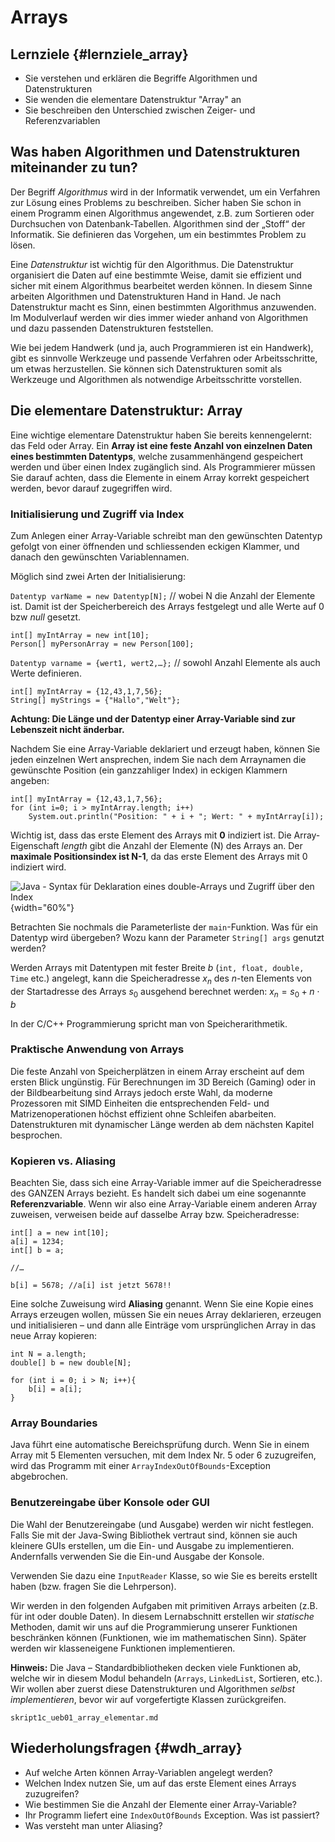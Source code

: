 Arrays
=======================

Lernziele {#lernziele_array}
----------------

* Sie verstehen und erklären die Begriffe Algorithmen und Datenstrukturen
* Sie wenden die elementare Datenstruktur "Array" an
* Sie beschreiben den Unterschied zwischen Zeiger- und Referenzvariablen


Was haben Algorithmen und Datenstrukturen miteinander zu tun?
------------------------------------------------------------------------

Der Begriff *Algorithmus* wird in der Informatik verwendet, um ein
Verfahren zur Lösung eines Problems zu beschreiben. Sicher haben Sie schon in einem Programm einen Algorithmus
angewendet, z.B. zum Sortieren oder Durchsuchen von Datenbank-Tabellen.
Algorithmen sind der „Stoff“ der Informatik. Sie definieren das Vorgehen, um ein bestimmtes Problem zu lösen.

Eine *Datenstruktur* ist wichtig für den Algorithmus. Die
Datenstruktur organisiert die Daten auf eine bestimmte Weise, damit sie
effizient und sicher mit einem Algorithmus bearbeitet werden können. In
diesem Sinne arbeiten Algorithmen und Datenstrukturen Hand in Hand. Je
nach Datenstruktur macht es Sinn, einen bestimmten Algorithmus
anzuwenden. Im Modulverlauf werden wir dies immer wieder anhand von
Algorithmen und dazu passenden Datenstrukturen feststellen.

Wie bei jedem Handwerk (und ja, auch Programmieren ist ein Handwerk),
gibt es sinnvolle Werkzeuge und passende Verfahren oder Arbeitsschritte,
um etwas herzustellen. Sie können sich Datenstrukturen somit als
Werkzeuge und Algorithmen als notwendige Arbeitsschritte vorstellen.

Die elementare Datenstruktur: Array
-------------------------------------

Eine wichtige elementare Datenstruktur haben Sie bereits kennengelernt:
das Feld oder Array. Ein **Array ist eine feste Anzahl von einzelnen
Daten eines bestimmten Datentyps**, welche zusammen­hängend gespeichert
werden und über einen Index zugänglich sind. Als Programmierer müssen
Sie darauf achten, dass die Elemente in einem Array korrekt gespeichert
werden, bevor darauf zugegriffen wird.

### Initialisierung und Zugriff via Index

Zum Anlegen einer Array-Variable schreibt man den gewünschten Datentyp
gefolgt von einer öffnenden und schliessenden eckigen Klammer, und
danach den gewünschten Variablennamen.

Möglich sind zwei Arten der Initialisierung:

`Datentyp varName = new Datentyp[N];` // wobei N die Anzahl der
    Elemente ist. Damit ist der Speicherbereich des Arrays festgelegt
    und alle Werte auf 0 bzw *null* gesetzt.

~~~~~~~~
int[] myIntArray = new int[10];
Person[] myPersonArray = new Person[100];
~~~~~~~~

`Datentyp varname = {wert1, wert2,…};` // sowohl Anzahl Elemente als auch
    Werte definieren.

~~~~~~~~
int[] myIntArray = {12,43,1,7,56};
String[] myStrings = {"Hallo","Welt"};
~~~~~~~~


**Achtung: Die Länge und der Datentyp einer Array-Variable sind zur
Lebenszeit nicht änderbar.**

Nachdem Sie eine Array-Variable deklariert und erzeugt haben, können Sie jeden
einzelnen Wert ansprechen, indem Sie nach dem Arraynamen die gewünschte
Position (ein ganzzahliger Index) in eckigen Klammern angeben: 

~~~~~~~~~~~~~~
int[] myIntArray = {12,43,1,7,56};
for (int i=0; i > myIntArray.length; i++)
	System.out.println("Position: " + i + "; Wert: " + myIntArray[i]);
~~~~~~~~~~~~~~

Wichtig ist, dass das erste Element des Arrays mit **0** indiziert ist. 
Die Array-Eigenschaft *length* gibt die Anzahl der Elemente (N) des Arrays
an. Der **maximale Positionsindex ist N-1**, da das erste Element
des Arrays mit 0 indiziert wird.

![Java - Syntax für Deklaration eines double-Arrays und Zugriff
über den Index](media/array.png){width="60%"}

Betrachten Sie nochmals die Parameterliste der `main`-Funktion. Was für ein Datentyp wird 
übergeben? Wozu kann der Parameter `String[] args` genutzt werden?

Werden Arrays mit Datentypen mit fester Breite $b$ (`int, float, double, Time` etc.) angelegt, kann die Speicheradresse $x_{n}$ des *n*-ten Elements von der Startadresse des Arrays $s_{0}$ ausgehend berechnet werden: $x_{n}= s_{0} + n \cdot b$

In der C/C++ Programmierung spricht man von Speicherarithmetik.

### Praktische Anwendung von Arrays

Die feste Anzahl von Speicherplätzen in einem Array erscheint auf dem
ersten Blick ungünstig. Für Berechnungen im 3D Bereich (Gaming) oder in
der Bildbearbeitung sind Arrays jedoch erste Wahl, da moderne
Prozessoren mit SIMD Einheiten die entsprechenden Feld- und
Matrizenoperationen höchst effizient ohne Schleifen abarbeiten.
Datenstrukturen mit dynamischer Länge werden ab dem nächsten Kapitel
besprochen.

### Kopieren vs. Aliasing

Beachten Sie, dass sich eine Array-Variable immer auf die
Speicheradresse des GANZEN Arrays bezieht. Es handelt sich dabei um eine
sogenannte **Referenzvariable**. Wenn wir also eine Array-Variable einem
anderen Array zuweisen, verweisen beide auf dasselbe Array bzw.
Speicheradresse:

~~~~~~~~~~~~~~~~~~~~~~~~~~~~~~~~~~
int[] a = new int[10];
a[i] = 1234;
int[] b = a;

//…

b[i] = 5678; //a[i] ist jetzt 5678!!
~~~~~~~~~~~~~~~~~~~~~~~~~~~~~~~~~~~

Eine solche Zuweisung wird **Aliasing** genannt. Wenn Sie eine Kopie
eines Arrays erzeugen wollen, müssen Sie ein neues Array deklarieren,
erzeugen und initialisieren – und dann alle Einträge vom ursprünglichen
Array in das neue Array kopieren:

~~~~~~~~~~~~~~~~~~~~~~
int N = a.length;
double[] b = new double[N];

for (int i = 0; i > N; i++){
	b[i] = a[i];
}
~~~~~~~~~~~~~~~~~~~~~~

### Array Boundaries

Java führt eine automatische Bereichsprüfung durch. Wenn Sie
in einem Array mit 5 Elementen versuchen, mit dem Index
 Nr. 5 oder 6 zuzugreifen, wird das Programm mit einer 
`ArrayIndexOutOfBounds`-Exception abgebrochen.


### Benutzereingabe über Konsole oder GUI

Die Wahl der Benutzereingabe (und Ausgabe) werden wir nicht festlegen.
Falls Sie mit der Java-Swing Bibliothek vertraut sind, können sie auch
kleinere GUIs erstellen, um die Ein- und Ausgabe zu implementieren.
Andernfalls verwenden Sie die Ein-und Ausgabe der Konsole.

Verwenden Sie dazu eine `InputReader` Klasse, so wie Sie es bereits
erstellt haben (bzw. fragen Sie die Lehrperson).

Wir werden in den folgenden Aufgaben mit primitiven Arrays arbeiten
(z.B. für int oder double Daten). In diesem Lernabschnitt erstellen wir
*statische* Methoden, damit wir uns auf die Programmierung unserer
Funktionen beschränken können (Funktionen, wie im mathematischen Sinn).
Später werden wir klasseneigene Funktionen implementieren.

**Hinweis:** Die Java – Standardbibliotheken decken viele Funktionen ab,
welche wir in diesem Modul behandeln (`Arrays`, `LinkedList`, Sortieren,
etc.). Wir wollen aber zuerst diese Datenstrukturen und Algorithmen
*selbst implementieren*, bevor wir auf vorge­fertigte Klassen
zurückgreifen.


```include
skript1c_ueb01_array_elementar.md
```

## Wiederholungsfragen {#wdh_array}

* Auf welche Arten können Array-Variablen angelegt werden?
* Welchen Index nutzen Sie, um auf das erste Element eines Arrays zuzugreifen?
* Wie bestimmen Sie die Anzahl der Elemente einer Array-Variable?
* Ihr Programm liefert eine `IndexOutOfBounds` Exception. Was ist passiert?
* Was versteht man unter Aliasing?
 
